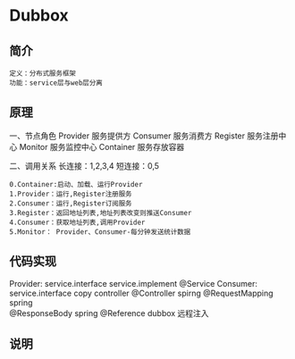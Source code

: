 # Dubbox

##  简介
    定义：分布式服务框架
    功能：service层与web层分离
    
##  原理
一、节点角色
Provider    服务提供方
Consumer    服务消费方
Register    服务注册中心
Monitor     服务监控中心
Container   服务存放容器

二、调用关系
长连接：1,2,3,4
短连接：0,5

    0.Container:启动、加载、运行Provider
    1.Provider：运行,Register注册服务
    2.Consumer：运行,Register订阅服务
    3.Register：返回地址列表,地址列表改变则推送Consumer
    4.Consumer：获取地址列表,调用Provider
    5.Monitor： Provider、Consumer-每分钟发送统计数据
##  代码实现

Provider:
            service.interface 
            service.implement  @Service
Consumer:   
            service.interface  copy
            controller  @Controller         spirng
                        @RequestMapping     spring       
                        @ResponseBody       spring
                        @Reference          dubbox    远程注入
##  说明
    